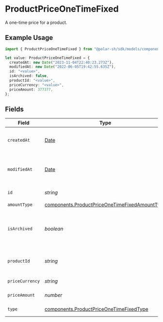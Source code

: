 # ProductPriceOneTimeFixed

A one-time price for a product.

## Example Usage

```typescript
import { ProductPriceOneTimeFixed } from "@polar-sh/sdk/models/components";

let value: ProductPriceOneTimeFixed = {
  createdAt: new Date("2023-11-04T22:40:23.273Z"),
  modifiedAt: new Date("2022-06-05T19:42:55.635Z"),
  id: "<value>",
  isArchived: false,
  productId: "<value>",
  priceCurrency: "<value>",
  priceAmount: 377377,
};
```

## Fields

| Field                                                                                                          | Type                                                                                                           | Required                                                                                                       | Description                                                                                                    |
| -------------------------------------------------------------------------------------------------------------- | -------------------------------------------------------------------------------------------------------------- | -------------------------------------------------------------------------------------------------------------- | -------------------------------------------------------------------------------------------------------------- |
| `createdAt`                                                                                                    | [Date](https://developer.mozilla.org/en-US/docs/Web/JavaScript/Reference/Global_Objects/Date)                  | :heavy_check_mark:                                                                                             | Creation timestamp of the object.                                                                              |
| `modifiedAt`                                                                                                   | [Date](https://developer.mozilla.org/en-US/docs/Web/JavaScript/Reference/Global_Objects/Date)                  | :heavy_check_mark:                                                                                             | Last modification timestamp of the object.                                                                     |
| `id`                                                                                                           | *string*                                                                                                       | :heavy_check_mark:                                                                                             | The ID of the price.                                                                                           |
| `amountType`                                                                                                   | [components.ProductPriceOneTimeFixedAmountType](../../models/components/productpriceonetimefixedamounttype.md) | :heavy_check_mark:                                                                                             | N/A                                                                                                            |
| `isArchived`                                                                                                   | *boolean*                                                                                                      | :heavy_check_mark:                                                                                             | Whether the price is archived and no longer available.                                                         |
| `productId`                                                                                                    | *string*                                                                                                       | :heavy_check_mark:                                                                                             | The ID of the product owning the price.                                                                        |
| `priceCurrency`                                                                                                | *string*                                                                                                       | :heavy_check_mark:                                                                                             | The currency.                                                                                                  |
| `priceAmount`                                                                                                  | *number*                                                                                                       | :heavy_check_mark:                                                                                             | The price in cents.                                                                                            |
| `type`                                                                                                         | [components.ProductPriceOneTimeFixedType](../../models/components/productpriceonetimefixedtype.md)             | :heavy_check_mark:                                                                                             | The type of the price.                                                                                         |